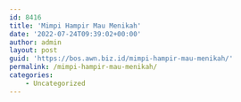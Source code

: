 ```yaml
---
id: 8416
title: 'Mimpi Hampir Mau Menikah'
date: '2022-07-24T09:39:02+00:00'
author: admin
layout: post
guid: 'https://bos.awn.biz.id/mimpi-hampir-mau-menikah/'
permalink: /mimpi-hampir-mau-menikah/
categories:
    - Uncategorized
---
```


